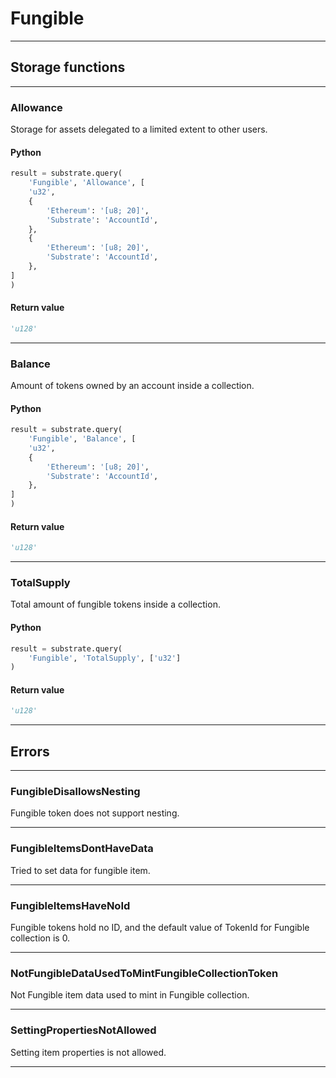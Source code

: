 
# Fungible

---------
## Storage functions

---------
### Allowance
 Storage for assets delegated to a limited extent to other users.

#### Python
```python
result = substrate.query(
    'Fungible', 'Allowance', [
    'u32',
    {
        'Ethereum': '[u8; 20]',
        'Substrate': 'AccountId',
    },
    {
        'Ethereum': '[u8; 20]',
        'Substrate': 'AccountId',
    },
]
)
```

#### Return value
```python
'u128'
```
---------
### Balance
 Amount of tokens owned by an account inside a collection.

#### Python
```python
result = substrate.query(
    'Fungible', 'Balance', [
    'u32',
    {
        'Ethereum': '[u8; 20]',
        'Substrate': 'AccountId',
    },
]
)
```

#### Return value
```python
'u128'
```
---------
### TotalSupply
 Total amount of fungible tokens inside a collection.

#### Python
```python
result = substrate.query(
    'Fungible', 'TotalSupply', ['u32']
)
```

#### Return value
```python
'u128'
```
---------
## Errors

---------
### FungibleDisallowsNesting
Fungible token does not support nesting.

---------
### FungibleItemsDontHaveData
Tried to set data for fungible item.

---------
### FungibleItemsHaveNoId
Fungible tokens hold no ID, and the default value of TokenId for Fungible collection is 0.

---------
### NotFungibleDataUsedToMintFungibleCollectionToken
Not Fungible item data used to mint in Fungible collection.

---------
### SettingPropertiesNotAllowed
Setting item properties is not allowed.

---------
